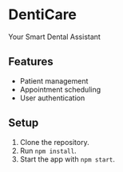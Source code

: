 # DentiCare

Your Smart Dental Assistant

## Features

- Patient management
- Appointment scheduling
- User authentication

## Setup

1. Clone the repository.
2. Run `npm install`.
3. Start the app with `npm start`.
